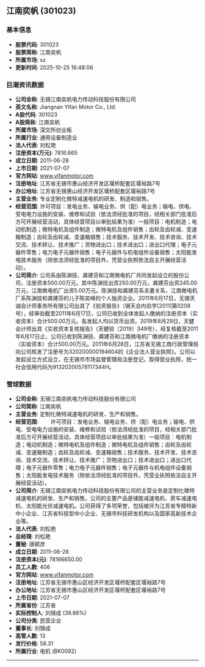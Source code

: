 ## 江南奕帆 (301023)

### 基本信息

- **股票代码**: 301023
- **股票简称**: 江南奕帆
- **所属市场**: sz
- **更新时间**: 2025-10-25 16:48:06

### 巨潮资讯数据

- **公司全称**: 无锡江南奕帆电力传动科技股份有限公司
- **英文名称**: Jiangnan Yifan Motor Co., Ltd.
- **A股代码**: 301023
- **A股简称**: 江南奕帆
- **所属市场**: 深交所创业板
- **所属行业**: 通用设备制造业
- **法人代表**: 刘松艳
- **注册资本(万元)**: 7816.665
- **成立日期**: 2011-06-28
- **上市日期**: 2021-07-07
- **官方网站**: www.yifanmotor.com
- **注册地址**: 江苏省无锡市惠山经济开发区堰桥配套区堰裕路7号
- **办公地址**: 江苏省无锡惠山经济开发区堰桥配套区堰裕路7号
- **主营业务**: 专业定制化微特减速电机的研发、制造和销售。
- **经营范围**: 许可项目：发电业务、输电业务、供（配）电业务；输电、供电、受电电力设施的安装、维修和试验（依法须经批准的项目，经相关部门批准后方可开展经营活动，具体经营项目以审批结果为准）一般项目：电机制造；电动机制造；微特电机及组件制造；微特电机及组件销售；齿轮及齿轮减、变速箱制造；齿轮及齿轮减、变速箱销售；技术服务、技术开发、技术咨询、技术交流、技术转让、技术推广；货物进出口；技术进出口；进出口代理；电子元器件零售；电力电子元器件销售；电子元器件与机电组件设备销售；太阳能发电技术服务（除依法须经批准的项目外，凭营业执照依法自主开展经营活动）。
- **公司简介**: 公司系由陈渊技、龚建芬和江南微电机厂共同发起设立的股份公司，注册资本500.00万元，其中陈渊技出资250.00万元，龚建芬出资245.00万元，江南微电机厂出资5.00万元。陈渊技和龚建芬系夫妻关系，江南微电机厂系陈渊技和龚建芬的儿子陈奕峰的个人独资企业。2011年6月17日，无锡天诚会计师事务所有限公司出具了《验资报告》（锡天会内验字[2011]第0208号），经审验截至2011年6月17日，公司已收到全体发起人缴纳的注册资本（实收资本）合计500.00万元。各发起人均以货币出资。2019年8月29日，天健会计师出具《实收资本复核报告》（天健验〔2019〕349号），经复核截至2011年6月17日止，公司已收到陈渊技、龚建芬和江南微电机厂缴纳的注册资本（实收资本）合计500.00万元。2011年6月28日，江苏省无锡工商行政管理局向公司核发了注册号为320200000194604的《企业法人营业执照》。公司以发起设立方式设立，在无锡市市场监督管理局注册登记，取得营业执照，统一社会信用代码为91320200578117344H。

### 雪球数据

- **公司全称**: 无锡江南奕帆电力传动科技股份有限公司
- **公司简称**: 江南奕帆
- **主营业务**: 定制化微特减速电机的研发、生产和销售。
- **经营范围**: 　　许可项目：发电业务、输电业务、供（配）电业务；输电、供电、受电电力设施的安装、维修和试验（依法须经批准的项目，经相关部门批准后方可开展经营活动，具体经营项目以审批结果为准）一般项目：电机制造；电动机制造；微特电机及组件制造；微特电机及组件销售；齿轮及齿轮减、变速箱制造；齿轮及齿轮减、变速箱销售；技术服务、技术开发、技术咨询、技术交流、技术转让、技术推广；货物进出口；技术进出口；进出口代理；电子元器件零售；电力电子元器件销售；电子元器件与机电组件设备销售；太阳能发电技术服务（除依法须经批准的项目外，凭营业执照依法自主开展经营活动）。
- **公司简介**: 无锡江南奕帆电力传动科技股份有限公司的主营业务是定制化微特减速电机的研发、生产和销售。公司的主要产品是储能减速电机、房车减速电机、太阳能光伏减速电机。公司获得了多项荣誉，包括被评为江苏省专精特新中小企业、江苏省科技型中小企业、无锡市科技研发机构以及国家高新技术企业等。
- **法人代表**: 刘松艳
- **总经理**: 刘松艳
- **董秘**: 唐颖彦
- **成立日期**: 2011-06-28
- **注册资本(元)**: 78166650.00
- **员工人数**: 406
- **官方网站**: www.yifanmotor.com
- **注册地址**: 江苏省无锡市惠山区经济开发区堰桥配套区堰裕路7号
- **办公地址**: 江苏省无锡市惠山区经济开发区堰桥配套区堰裕路7号
- **上市日期**: 2021-07-07
- **所属省份**: 江苏省
- **实际控制人**: 刘锦成 (38.86%)
- **公司分类**: 民营企业
- **董事长**: 刘锦成
- **高管人数**: 13
- **发行价格**: 58.31
- **所属行业**: 电机 (BK0092)

---
